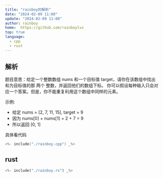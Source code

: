 ```yaml
---
title: "rainboy的解析"
date: "2024-02-09 11:08"
update: "2024-02-09 11:08"
author: rainboy
home:  https://github.com/rainboylvx
top: true
language:
  - cpp
  - rust
---
```


## 解析


题目意思：给定一个整数数组 nums 和一个目标值 target，请你在该数组中找出和为目标值的那 两个 整数，并返回他们的数组下标。
你可以假设每种输入只会对应一个答案。但是，你不能重复利用这个数组中同样的元素。


示例:

- 给定 nums = [2, 7, 11, 15], target = 9
- 因为 nums[0] + nums[1] = 2 + 7 = 9
- 所以返回 [0, 1]

具体看代码

```cpp
<%- include("./rainboy.cpp") _%>
```

## rust


```rust
<%- include("./rainboy.rs") _%>
```
